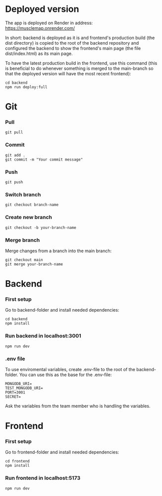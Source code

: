 # Deployed version

The app is deployed on Render in address: https://musclemap.onrender.com/

In short: backend is deployed as it is and frontend's production build (the dist directory) is copied to the root of the backend repository and configured the backend to show the frontend's main page (the file dist/index.html) as its main page.

To have the latest production build in the frontend, use this command (this is beneficial to do whenever something is merged to the main-branch so that the deployed version will have the most recent frontend):
```
cd backend
npm run deploy:full
```

# Git

### Pull

```
git pull
```

### Commit

```
git add .
git commit -m "Your commit message"
```

### Push

```
git push
```

### Switch branch

```
git checkout branch-name
```

### Create new branch

```
git checkout -b your-branch-name
```

### Merge branch

Merge changes from a branch into the main branch:

```
git checkout main
git merge your-branch-name
```

# Backend

### First setup

Go to backend-folder and install needed dependencies:

```
cd backend
npm install
```

### Run backend in localhost:3001

```
npm run dev
```

### .env file

To use enviromental variables, create .env-file to the root of the backend-folder. You can use this as the base for the .env-file:

```
MONGODB_URI=
TEST_MONGODB_URI=
PORT=3001
SECRET=
```

Ask the variables from the team member who is handling the variables.

# Frontend

### First setup

Go to frontend-folder and install needed dependencies:

```
cd frontend
npm install
```

### Run frontend in localhost:5173

```
npm run dev
```
